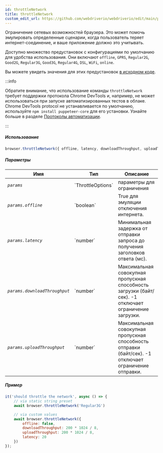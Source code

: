 ```yaml
---
id: throttleNetwork
title: throttleNetwork
custom_edit_url: https://github.com/webdriverio/webdriverio/edit/main/packages/webdriverio/src/commands/browser/throttleNetwork.ts
---
```


Ограничение сетевых возможностей браузера. Это может помочь
эмулировать определенные сценарии, когда пользователь теряет интернет-соединение,
и ваше приложение должно это учитывать.

Доступно множество предустановок с конфигурациями по умолчанию для удобства использования.
Они включают `offline`, `GPRS`, `Regular2G`, `Good2G`, `Regular3G`, `Good3G`,
`Regular4G`, `DSL`, `WiFi`, `online`.

Вы можете увидеть значения для этих предустановок [в исходном коде](https://github.com/webdriverio/webdriverio/blob/6824e4eb118a8d20685f12f4bc42f13fd56f8a25/packages/webdriverio/src/commands/browser/throttleNetwork.js#L29).

:::info

Обратите внимание, что использование команды `throttleNetwork` требует поддержки протокола Chrome DevTools и, например,
не может использоваться при запуске автоматизированных тестов в облаке. Chrome DevTools protocol не устанавливается по умолчанию,
используйте `npm install puppeteer-core` для его установки.
Узнайте больше в разделе [Протоколы автоматизации](/docs/automationProtocols).

:::

##### Использование

```js
browser.throttleNetwork({ offline, latency, downloadThroughput, uploadThroughput })
```

##### Параметры

<table>
  <thead>
    <tr>
      <th>Имя</th><th>Тип</th><th>Описание</th>
    </tr>
  </thead>
  <tbody>
    <tr>
      <td><code><var>params</var></code></td>
      <td>`ThrottleOptions`</td>
      <td>параметры для ограничения</td>
    </tr>
    <tr>
      <td><code><var>params.offline</var></code></td>
      <td>`boolean`</td>
      <td>True для эмуляции отключения интернета.</td>
    </tr>
    <tr>
      <td><code><var>params.latency</var></code></td>
      <td>`number`</td>
      <td>Минимальная задержка от отправки запроса до получения заголовков ответа (мс).</td>
    </tr>
    <tr>
      <td><code><var>params.downloadThroughput</var></code></td>
      <td>`number`</td>
      <td>Максимальная совокупная пропускная способность загрузки (байт/сек). -1 отключает ограничение загрузки.</td>
    </tr>
    <tr>
      <td><code><var>params.uploadThroughput</var></code></td>
      <td>`number`</td>
      <td>Максимальная совокупная пропускная способность отправки (байт/сек). -1 отключает ограничение отправки.</td>
    </tr>
  </tbody>
</table>

##### Пример

```js title="throttleNetwork.js"
it('should throttle the network', async () => {
    // via static string preset
    await browser.throttleNetwork('Regular3G')

    // via custom values
    await browser.throttleNetwork({
        offline: false,
        downloadThroughput: 200 * 1024 / 8,
        uploadThroughput: 200 * 1024 / 8,
        latency: 20
    })
});
```